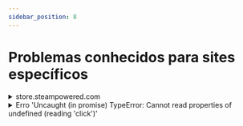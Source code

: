 ```yaml
---
sidebar_position: 8
---
```



# Problemas conhecidos para sites específicos


<details>
        <summary>store.steampowered.com</summary>

Nosso serviço só pode resolver captchas em inglês; neste site, a determinação do idioma do captcha não vem das configurações do sistema, mas do idioma selecionado no site, portanto, para uma solução correta, certifique-se de selecionar o inglês.

</details>

<details>
        <summary>Erro 'Uncaught (in promise) TypeError: Cannot read properties of undefined (reading 'click')'</summary>

"Se ao resolver o captcha usando o método de cliques (ComplexImageTask) através da extensão CapMonster Cloud você encontrar o erro 'Uncaught (in promise) TypeError: Cannot read properties of undefined (reading 'click')', conforme mostrado na captura de tela, recomenda-se definir o valor de 'Delay between click' na extensão — isso pode ajudar a resolver o problema."
![](./images/known-issues/Uncaught.png)
</details>